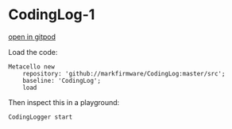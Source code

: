 # CodingLog-1

[open in gitpod](https://gitpod.io#CUSTOM_XVFB_WxHxD=1200x900x16/https://github.com/markfirmware/CodingLog)

Load the code:

    Metacello new
        repository: 'github://markfirmware/CodingLog:master/src';
        baseline: 'CodingLog';
        load

Then inspect this in a playground:

    CodingLogger start
